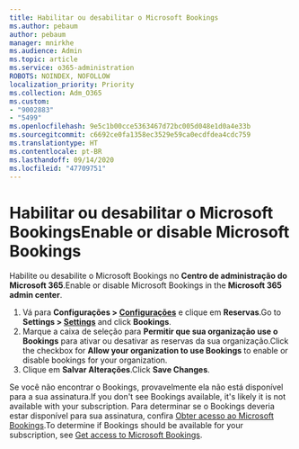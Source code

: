 ```yaml
---
title: Habilitar ou desabilitar o Microsoft Bookings
ms.author: pebaum
author: pebaum
manager: mnirkhe
ms.audience: Admin
ms.topic: article
ms.service: o365-administration
ROBOTS: NOINDEX, NOFOLLOW
localization_priority: Priority
ms.collection: Adm_O365
ms.custom:
- "9002883"
- "5499"
ms.openlocfilehash: 9e5c1b00cce5363467d72bc005d048e1d0a4e33b
ms.sourcegitcommit: c6692ce0fa1358ec3529e59ca0ecdfdea4cdc759
ms.translationtype: HT
ms.contentlocale: pt-BR
ms.lasthandoff: 09/14/2020
ms.locfileid: "47709751"
---
```

# <a name="enable-or-disable-microsoft-bookings"></a><span data-ttu-id="f915b-102">Habilitar ou desabilitar o Microsoft Bookings</span><span class="sxs-lookup"><span data-stu-id="f915b-102">Enable or disable Microsoft Bookings</span></span>

<span data-ttu-id="f915b-103">Habilite ou desabilite o Microsoft Bookings no **Centro de administração do Microsoft 365**.</span><span class="sxs-lookup"><span data-stu-id="f915b-103">Enable or disable Microsoft Bookings in the **Microsoft 365 admin center**.</span></span>

1. <span data-ttu-id="f915b-104">Vá para **Configurações > [Configurações](https://admin.microsoft.com/Adminportal/Home?source=applauncher#/Settings/Services)** e clique em **Reservas**.</span><span class="sxs-lookup"><span data-stu-id="f915b-104">Go to **Settings > [Settings](https://admin.microsoft.com/Adminportal/Home?source=applauncher#/Settings/Services)** and click **Bookings**.</span></span>
2. <span data-ttu-id="f915b-105">Marque a caixa de seleção para **Permitir que sua organização use o Bookings** para ativar ou desativar as reservas da sua organização.</span><span class="sxs-lookup"><span data-stu-id="f915b-105">Click the checkbox for **Allow your organization to use Bookings** to enable or disable bookings for your organization.</span></span>
3. <span data-ttu-id="f915b-106">Clique em **Salvar Alterações**.</span><span class="sxs-lookup"><span data-stu-id="f915b-106">Click **Save Changes**.</span></span>

<span data-ttu-id="f915b-107">Se você não encontrar o Bookings, provavelmente ela não está disponível para a sua assinatura.</span><span class="sxs-lookup"><span data-stu-id="f915b-107">If you don't see Bookings available, it's likely it is not available with your subscription.</span></span> <span data-ttu-id="f915b-108">Para determinar se o Bookings deveria estar disponível para sua assinatura, confira [Obter acesso ao Microsoft Bookings](https://support.microsoft.com/pt-BR/office/get-access-to-microsoft-bookings-5382dc07-aaa5-45c9-8767-502333b214ce).</span><span class="sxs-lookup"><span data-stu-id="f915b-108">To determine if Bookings should be available for your subscription, see [Get access to Microsoft Bookings](https://support.microsoft.com/pt-BR/office/get-access-to-microsoft-bookings-5382dc07-aaa5-45c9-8767-502333b214ce).</span></span>
